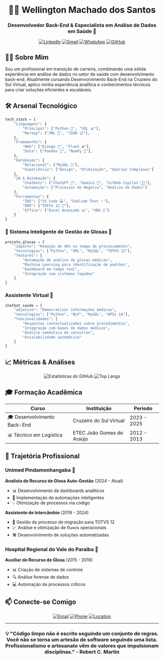 <div align="center">
  
# 👨‍💻 Wellington Machado dos Santos
### Desenvolvedor Back-End & Especialista em Análise de Dados em Saúde 🏥

[![LinkedIn](https://img.shields.io/badge/LinkedIn-0077B5?style=for-the-badge&logo=linkedin&logoColor=white)](https://www.linkedin.com/in/wellington-m-santos-364013aa/)
[![Gmail](https://img.shields.io/badge/Gmail-D14836?style=for-the-badge&logo=gmail&logoColor=white)](mailto:wellingtondriver@gmail.com)
[![WhatsApp](https://img.shields.io/badge/WhatsApp-25D366?style=for-the-badge&logo=whatsapp&logoColor=white)](https://wa.me/5512992105202)
[![GitHub](https://img.shields.io/badge/GitHub-100000?style=for-the-badge&logo=github&logoColor=white)](https://github.com/WellingtonHp22)

</div>

## 👨‍💻 Sobre Mim

Sou um profissional em transição de carreira, combinando uma sólida experiência em análise de dados no setor de saúde com desenvolvimento back-end. Atualmente cursando Desenvolvimento Back-End na Cruzeiro do Sul Virtual, aplico minha experiência analítica e conhecimentos técnicos para criar soluções eficientes e escaláveis.

## 🛠️ Arsenal Tecnológico

```python
tech_stack = {
    "Linguagens": {
        "Principal": ["Python 🐍", "SQL 📊"],
        "Markup": ["XML 📑", "JSON 📋"],
    },
    "Frameworks": {
        "Web": ["Django 🎯", "Flask 🌶️"],
        "Data": ["Pandas 🐼", "NumPy 🔢"],
    },
    "Databases": {
        "Relacional": ["MySQL 🎲"],
        "Experiência": ["Design", "Otimização", "Queries Complexas"]
    },
    "IA & Automação": {
        "Chatbots": ["ChatGPT 🤖", "Gemini 🌟", "GitHub Copilot 👨‍💻"],
        "Automação": ["Processos de Negócio", "Análise de Dados"]
    },
    "Ferramentas": {
        "IDE": ["VS Code 💻", "Sublime Text ✨"],
        "ERP": ["TOTVS 12 🏢"],
        "Office": ["Excel Avançado 📊", "VBA 🔧"]
    }
}
```


### 🚀 Sistema Inteligente de Gestão de Glosas 🏥
```python
projeto_glosas = {
    "impacto": "Redução de 40% no tempo de processamento",
    "tecnologias": ["Python", "XML", "MySQL", "TOTVS 12"],
    "features": [
        "Automação de análise de glosas médicas",
        "Machine Learning para identificação de padrões",
        "Dashboard em tempo real",
        "Integração com sistemas legados"
    ]
}
```

### Assistente Virtual 🤖
```python
chatbot_saude = {
    "objetivo": "Democratizar informações médicas",
    "tecnologias": ["Python", "NLP", "MySQL", "APIs IA"],
    "funcionalidades": [
        "Respostas contextualizadas sobre procedimentos",
        "Integração com bases de dados médicas",
        "Análise semântica de consultas",
        "Escalabilidade automática"
    ]
}
```

## 📈 Métricas & Análises

<div align="center">

![Estatísticas do GitHub](https://github-readme-stats.vercel.app/api?username=WellingtonHp22&show_icons=true&theme=tokyonight)
![Top Langs](https://github-readme-stats.vercel.app/api/top-langs/?username=WellingtonHp22&layout=compact&theme=tokyonight)

</div>

## 🎓 Formação Acadêmica

| Curso | Instituição | Período |
|-------|-------------|----------|
| 🎓 Desenvolvimento Back-End | Cruzeiro do Sul Virtual | 2023 - 2025 |
| 📊 Técnico em Logística | ETEC João Gomes de Araújo | 2012 - 2013 |

## 💼 Trajetória Profissional

### Unimed Pindamonhangaba 🏥
**Analista de Recurso de Glosa Auto-Gestão** (2024 - Atual)
- 📊 Desenvolvimento de dashboards analíticos
- 🤖 Implementação de automações inteligentes
- 💡 Otimização de processos via código

**Assistente de Intercâmbio** (2019 - 2024)
- 🔄 Gestão do processo de migração para TOTVS 12
- 📈 Análise e otimização de fluxos operacionais
- 🛠️ Desenvolvimento de soluções automatizadas

### Hospital Regional do Vale do Paraíba 🏥
**Auxiliar de Recurso de Glosa** (2015 - 2019)
- 📊 Criação de sistemas de controle
- 🔍 Análise forense de dados
- 💻 Automação de processos críticos

## 📫 Conecte-se Comigo

<div align="center">

[![Email](https://img.shields.io/badge/Email-wellingtondriver%40gmail.com-red?style=for-the-badge&logo=gmail)](mailto:wellingtondriver@gmail.com)
[![Phone](https://img.shields.io/badge/Telefone-(12)%2099210--5202-green?style=for-the-badge&logo=whatsapp)](https://wa.me/5512992105202)
[![Location](https://img.shields.io/badge/Localização-Pindamonhangaba%20SP-blue?style=for-the-badge&logo=google-maps)](https://goo.gl/maps/Pindamonhangaba)

</div>

---

<div align="center">

### 💡 "Código limpo não é escrito seguindo um conjunto de regras. Você não se torna um artesão de software seguindo uma lista. Profissionalismo e artesanato vêm de valores que impulsionam disciplinas." - Robert C. Martin

</div>
